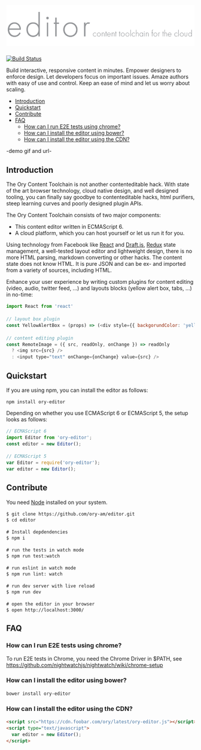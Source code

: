 # ![Ory editor](logo.png)

[![Build Status](https://travis-ci.com/ory-am/editor.svg?token=gtodfPz6nLDS6xphYxdJ&branch=master)](https://travis-ci.com/ory-am/editor)
 
Build interactive, responsive content in minutes. Empower designers to enforce design. Let developers focus
on important issues. Amaze authors with easy of use and control. Keep an ease of mind and let us worry about scaling.

<!-- START doctoc generated TOC please keep comment here to allow auto update -->
<!-- DON'T EDIT THIS SECTION, INSTEAD RE-RUN doctoc TO UPDATE -->


- [Introduction](#introduction)
- [Quickstart](#quickstart)
- [Contribute](#contribute)
- [FAQ](#faq)
  - [How can I run E2E tests using chrome?](#how-can-i-run-e2e-tests-using-chrome)
  - [How can I install the editor using bower?](#how-can-i-install-the-editor-using-bower)
  - [How can I install the editor using the CDN?](#how-can-i-install-the-editor-using-the-cdn)

<!-- END doctoc generated TOC please keep comment here to allow auto update -->

-demo gif and url-

## Introduction

The Ory Content Toolchain is not another contenteditable hack. With state of the art browser technology, cloud native design, and well designed tooling,
you can finally say goodbye to contenteditable hacks, html purifiers, steep learning curves and poorly designed plugin APIs.

The Ory Content Toolchain consists of two major components:
* This content editor written in ECMAScript 6.
* A cloud platform, which you can host yourself or let us run it for you.

Using technology from Facebook like [React](https://facebook.github.io/react/) and [Draft.js](https://facebook.github.io/draft-js/),
[Redux]() state management, a well-tested layout editor and lightweight design, there is no more HTML parsing, markdown converting
or other hacks. The content state does not know HTML. It is pure JSON and can be ex- and imported from a variety of sources, including HTML.

Enhance your user experience by writing custom plugins for content editing (video, audio, twitter feed, ...) and layouts blocks (yellow alert box, tabs, ...) in no-time:

```js
import React from 'react'

// layout box plugin
const YellowAlertBox = (props) => (<div style={{ backgorundColor: 'yellow' }} {...props} />);

// content editing plugin
const RemoteImage = ({ src, readOnly, onChange }) => readOnly
  ? <img src={src} />
  : <input type="text" onChange={onChange} value={src} />
```

## Quickstart

If you are using npm, you can install the editor as follows:

```
npm install ory-editor
```

Depending on whether you use ECMAScript 6 or ECMAScript 5, the setup looks as follows:

```js
// ECMAScript 6
import Editor from 'ory-editor';
const editor = new Editor();

// ECMAScript 5
var Editor = require('ory-editor');
var editor = new Editor();
```

## Contribute

You need [Node](https://nodejs.org) installed on your system.

```
$ git clone https://github.com/ory-am/editor.git
$ cd editor

# Install depdendencies
$ npm i

# run the tests in watch mode
$ npm run test:watch 

# run eslint in watch mode
$ npm run lint: watch

# run dev server with live reload
$ npm run dev

# open the editor in your browser
$ open http://localhost:3000/
```

## FAQ

### How can I run E2E tests using chrome?

To run E2E tests in Chrome, you need the Chrome Driver in $PATH, see https://github.com/nightwatchjs/nightwatch/wiki/chrome-setup

### How can I install the editor using bower?

```
bower install ory-editor
```

### How can I install the editor using the CDN?

```html
<script src="https://cdn.foobar.com/ory/latest/ory-editor.js"></script>
<script type="text/javascript">
  var editor = new Editor();
</script>
```
